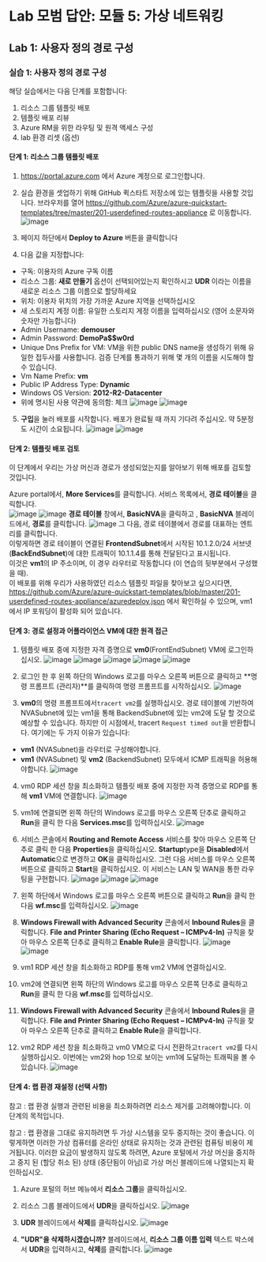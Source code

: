 # Lab 모범 답안:  모듈 5: 가상 네트워킹
## Lab 1: 사용자 정의 경로 구성
  
### 실습 1: 사용자 정의 경로 구성

해당 실습에서는 다음 단계를 포함합니다:

1. 리소스 그룹 템플릿 배포
2. 템플릿 배포 리뷰
3. Azure RM을 위한 라우팅 및 원격 액세스 구성
4. lab 환경 리셋 (옵션)

#### 단계 1: 리소스 그룹 템플릿 배포

1. https://portal.azure.com 에서 Azure 계정으로 로그인합니다.

2. 실습 환경을 셋업하기 위해 GitHub 퀵스타트 저장소에 있는 템플릿을 사용할 것입니다. 브라우저를 열어 https://github.com/Azure/azure-quickstart-templates/tree/master/201-userdefined-routes-appliance 로 이동합니다.
![image](https://github.com/ianychoi/40390-MicrosoftAzureforAWSExperts/blob/ko-kr/Images/40390B_LAB_AK_0502-Lab1-Exercise1-Task1-002.png)

3. 페이지 하단에서 **Deploy to Azure** 버튼을 클릭합니다

4. 다음 값을 지정합니다:

- 구독: 이용자의 Azure 구독 이름
- 리소스 그룹: **새로 만들기** 옵션이 선택되어있는지 확인하시고 **UDR** 이라는 이름을 새로운 리소스 그룹 이름으로 할당하세요
- 위치: 이용자 위치의 가장 가까운 Azure 지역을 선택하십시오
- 새 스토리지 계정 이름: 유일한 스토리지 게정 이름을 입력하십시오 (영어 소문자와 숫자만 가능합니다)
- Admin Username: **demouser**
- Admin Password: **DemoPa$$w0rd**
- Unique Dns Prefix for VM: VM을 위한 public DNS name을 생성하기 위해 유일한 접두사를 사용합니다. 검증 단계를 통과하기 위해 몇 개의 이름을 시도해야 할 수 있습니다.
- Vm Name Prefix: **vm**
- Public IP Address Type: **Dynamic**
- Windows OS Version: **2012-R2-Datacenter**
- 위에 명시된 사용 약관에 동의함: 체크
![image](https://github.com/ianychoi/40390-MicrosoftAzureforAWSExperts/blob/ko-kr/Images/40390B_LAB_AK_0502-Lab1-Exercise1-Task1-004-1.png)
![image](https://github.com/ianychoi/40390-MicrosoftAzureforAWSExperts/blob/ko-kr/Images/40390B_LAB_AK_0502-Lab1-Exercise1-Task1-004-2.png)
5. **구입**을 눌러 배포를 시작합니다. 배포가 완료될 때 까지 기다려 주십시오. 약 5분정도 시간이 소요됩니다. 
![image](https://github.com/ianychoi/40390-MicrosoftAzureforAWSExperts/blob/ko-kr/Images/40390B_LAB_AK_0502-Lab1-Exercise1-Task1-005-1.png)
![image](https://github.com/ianychoi/40390-MicrosoftAzureforAWSExperts/blob/ko-kr/Images/40390B_LAB_AK_0502-Lab1-Exercise1-Task1-005-2.png)

#### 단계 2: 템플릿 배포 검토

이 단계에서 우리는 가상 머신과 경로가 생성되었는지를 알아보기 위해 배포를 검토할 것입니다.

Azure portal에서, **More Services**를 클릭합니다. 서비스 목록에서, **경로 테이블**을 클릭합니다. <br />
![image](https://github.com/ianychoi/40390-MicrosoftAzureforAWSExperts/blob/ko-kr/Images/40390B_LAB_AK_0502-Lab1-Exercise1-Task2-001-1.png)
![image](https://github.com/ianychoi/40390-MicrosoftAzureforAWSExperts/blob/ko-kr/Images/40390B_LAB_AK_0502-Lab1-Exercise1-Task2-001-2.png)
**경로 테이블** 창에서, **BasicNVA**을 클릭하고 , **BasicNVA** 블레이드에서, **경로**를 클릭합니다. 
![image](https://github.com/ianychoi/40390-MicrosoftAzureforAWSExperts/blob/ko-kr/Images/40390B_LAB_AK_0502-Lab1-Exercise1-Task2-001-3.png)
그 다음, 경로 테이블에서 경로를 대표하는 엔트리를 클릭합니다. <br />
이렇게하면 경로 테이블이 연결된 **FrontendSubnet**에서 시작된 10.1.2.0/24 서브넷 (**BackEndSubnet**)에 대한 트래픽이 10.1.1.4를 통해 전달된다고 표시됩니다. <br />
이것은 **vm1**의 IP 주소이며, 이 경우 라우터로 작동합니다 (이 연습의 뒷부분에서 구성했을 때). <br />
이 배포를 위해 우리가 사용하였던 리소스 템플릿 파일을 찾아보고 싶으시다면, https://github.com/Azure/azure-quickstart-templates/blob/master/201-userdefined-routes-appliance/azuredeploy.json 에서 확인하실 수 있으며, vm1에서 IP 포워딩이 활성화 되어 있습니다.


#### 단계 3: 경로 설정과 어플라이언스 VM에 대한 원격 접근

1. 템플릿 배포 중에 지정한 자격 증명으로 **vm0**(FrontEndSubnet) VM에 로그인하십시오.
![image](https://github.com/ianychoi/40390-MicrosoftAzureforAWSExperts/blob/ko-kr/Images/40390B_LAB_AK_0502-Lab1-Exercise1-Task3-001-1.png)
![image](https://github.com/ianychoi/40390-MicrosoftAzureforAWSExperts/blob/ko-kr/Images/40390B_LAB_AK_0502-Lab1-Exercise1-Task3-001-2.png)
![image](https://github.com/ianychoi/40390-MicrosoftAzureforAWSExperts/blob/ko-kr/Images/40390B_LAB_AK_0502-Lab1-Exercise1-Task3-001-3.png)
![image](https://github.com/ianychoi/40390-MicrosoftAzureforAWSExperts/blob/ko-kr/Images/40390B_LAB_AK_0502-Lab1-Exercise1-Task3-001-4.png)
![image](https://github.com/ianychoi/40390-MicrosoftAzureforAWSExperts/blob/ko-kr/Images/40390B_LAB_AK_0502-Lab1-Exercise1-Task3-001-5.png)
2. 로그인 한 후 왼쪽 하단의 Windows 로고를 마우스 오른쪽 버튼으로 클릭하고 **명령 프롬프트 (관리자)**를 클릭하여 명령 프롬프트를 시작하십시오.
![image](https://github.com/ianychoi/40390-MicrosoftAzureforAWSExperts/blob/ko-kr/Images/40390B_LAB_AK_0502-Lab1-Exercise1-Task3-002.png)

3. **vm0**의 명령 프롬프트에서`tracert vm2`를 실행하십시오. 경로 테이블에 기반하여 NVASubnet에 있는 vm1을 통해 BackendSubnet에 있는 vm2에 도달 할 것으로 예상할 수 있습니다. 하지만 이 시점에서, tracert `Request timed out`을 반환합니다. 여기에는 두 가지 이유가 있습니다:
- **vm1** (NVASubnet)을 라우터로 구성해야합니다.
- **vm1** (NVASubnet) 및 **vm2** (BackendSubnet) 모두에서 ICMP 트래픽을 허용해야합니다.
![image](https://github.com/ianychoi/40390-MicrosoftAzureforAWSExperts/blob/ko-kr/Images/40390B_LAB_AK_0502-Lab1-Exercise1-Task3-003.png)

4. vm0 RDP 세션 창을 최소화하고 템플릿 배포 중에 지정한 자격 증명으로 RDP를 통해 **vm1** VM에 연결합니다.
![image](https://github.com/ianychoi/40390-MicrosoftAzureforAWSExperts/blob/ko-kr/Images/40390B_LAB_AK_0502-Lab1-Exercise1-Task3-004.png)

5. vm1에 연결되면 왼쪽 하단의 Windows 로고를 마우스 오른쪽 단추로 클릭하고 **Run**을 클릭 한 다음 **Services.msc**를 입력하십시오.
![image](https://github.com/ianychoi/40390-MicrosoftAzureforAWSExperts/blob/ko-kr/Images/40390B_LAB_AK_0502-Lab1-Exercise1-Task3-005.png)

6. 서비스 콘솔에서 **Routing and Remote Access** 서비스를 찾아 마우스 오른쪽 단추로 클릭 한 다음 **Properties**을 클릭하십시오. **Startup**type을 **Disabled**에서 **Automatic**으로 변경하고 **OK**을 클릭하십시오. 그런 다음 서비스를 마우스 오른쪽 버튼으로 클릭하고 **Start**을 클릭하십시오. 이 서비스는 LAN 및 WAN을 통한 라우팅을 구현합니다.
![image](https://github.com/ianychoi/40390-MicrosoftAzureforAWSExperts/blob/ko-kr/Images/40390B_LAB_AK_0502-Lab1-Exercise1-Task3-006-1.png)
![image](https://github.com/ianychoi/40390-MicrosoftAzureforAWSExperts/blob/ko-kr/Images/40390B_LAB_AK_0502-Lab1-Exercise1-Task3-006-2.png)
![image](https://github.com/ianychoi/40390-MicrosoftAzureforAWSExperts/blob/ko-kr/Images/40390B_LAB_AK_0502-Lab1-Exercise1-Task3-006-3.png)

7. 왼쪽 하단에서 Windows 로고를 마우스 오른쪽 버튼으로 클릭하고 **Run**을 클릭 한 다음 **wf.msc**를 입력하십시오.
![image](https://github.com/ianychoi/40390-MicrosoftAzureforAWSExperts/blob/ko-kr/Images/40390B_LAB_AK_0502-Lab1-Exercise1-Task3-007.png)

8. **Windows Firewall with Advanced Security** 콘솔에서 **Inbound Rules**을 클릭합니다. **File and Printer Sharing (Echo Request – ICMPv4-In)** 규칙을 찾아 마우스 오른쪽 단추로 클릭하고 **Enable Rule**을 클릭합니다.
![image](https://github.com/ianychoi/40390-MicrosoftAzureforAWSExperts/blob/ko-kr/Images/40390B_LAB_AK_0502-Lab1-Exercise1-Task3-008-1.png)
![image](https://github.com/ianychoi/40390-MicrosoftAzureforAWSExperts/blob/ko-kr/Images/40390B_LAB_AK_0502-Lab1-Exercise1-Task3-008-2.png)

9. vm1 RDP 세션 창을 최소화하고 RDP를 통해 vm2 VM에 연결하십시오.

10. vm2에 연결되면 왼쪽 하단의 Windows 로고를 마우스 오른쪽 단추로 클릭하고 **Run**을 클릭 한 다음 **wf.msc**를 입력하십시오.

11. **Windows Firewall with Advanced Security** 콘솔에서 **Inbound Rules**을 클릭합니다. **File and Printer Sharing (Echo Request – ICMPv4-In)** 규칙을 찾아 마우스 오른쪽 단추로 클릭하고 **Enable Rule**을 클릭합니다.

12. vm2 RDP 세션 창을 최소화하고 vm0 VM으로 다시 전환하고`tracert vm2`를 다시 실행하십시오. 이번에는 vm2와 hop 1으로 보이는 vm1에 도달하는 트래픽을 볼 수 있습니다.
![image](https://github.com/ianychoi/40390-MicrosoftAzureforAWSExperts/blob/ko-kr/Images/40390B_LAB_AK_0502-Lab1-Exercise1-Task3-012.png)

#### 단계 4: 랩 환경 재설정 (선택 사항)
참고 : 랩 환경 실행과 관련된 비용을 최소화하려면 리소스 제거를 고려해야합니다. 이 단계의 목적입니다.

참고 : 랩 환경을 그대로 유지하려면 두 가상 시스템을 모두 중지하는 것이 좋습니다. 이렇게하면 이러한 가상 컴퓨터를 온라인 상태로 유지하는 것과 관련된 컴퓨팅 비용이 제거됩니다. 이러한 요금이 발생하지 않도록 하려면, Azure 포털에서 가상 머신을 중지하고 중지 된 (할당 취소 된) 상태 (중단됨이 아님)로 가상 머신 블레이드에 나열되는지 확인하십시오.

1. Azure 포털의 허브 메뉴에서 **리소스 그룹**을 클릭하십시오.

2. 리소스 그룹 블레이드에서 **UDR**을 클릭하십시오.
![image](https://github.com/ianychoi/40390-MicrosoftAzureforAWSExperts/blob/ko-kr/Images/40390B_LAB_AK_0502-Lab1-Exercise1-Task4-002.png)

3. **UDR** 블레이드에서 **삭제**를 클릭하십시오.
![image](https://github.com/ianychoi/40390-MicrosoftAzureforAWSExperts/blob/ko-kr/Images/40390B_LAB_AK_0502-Lab1-Exercise1-Task4-003.png)

4. **"UDR"을 삭제하시겠습니까?** 블레이드에서, **리소스 그룹 이름 입력** 텍스트 박스에서 **UDR**을 입력하시고, **삭제**를 클릭합니다.
![image](https://github.com/ianychoi/40390-MicrosoftAzureforAWSExperts/blob/ko-kr/Images/40390B_LAB_AK_0502-Lab1-Exercise1-Task4-004.png)
